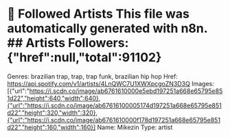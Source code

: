 # 🎵 Followed Artists  This file was automatically generated with n8n.  ## Artists  Followers: {"href":null,"total":91102}
Genres: brazilian trap, trap, trap funk, brazilian hip hop
Href: https://api.spotify.com/v1/artists/4LnQWC7U1XWXpcgoZN3D3Q
Images: [{"url":"https://i.scdn.co/image/ab6761610000e5ebd197251a668e65795e851d22","height":640,"width":640},{"url":"https://i.scdn.co/image/ab67616100005174d197251a668e65795e851d22","height":320,"width":320},{"url":"https://i.scdn.co/image/ab6761610000f178d197251a668e65795e851d22","height":160,"width":160}]
Name: Mikezin
Type: artist
